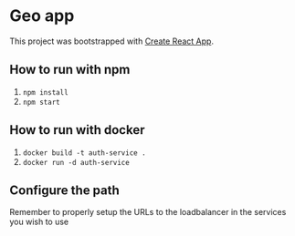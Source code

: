 # Geo app

This project was bootstrapped with [Create React App](https://github.com/facebook/create-react-app).

## How to run with npm
1. `npm install`
2. `npm start`

## How to run with docker 
1. `docker build -t auth-service .`
2. `docker run -d auth-service`

## Configure the path

Remember to properly setup the URLs to the loadbalancer in the services you wish to use